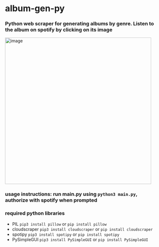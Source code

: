 # album-gen-py
### Python web scraper for generating albums by genre. Listen to the album on spotify by clicking on its image
<img width="482" alt="image" src="https://user-images.githubusercontent.com/50224596/182724909-24a20a16-da46-4ec4-8e97-3fd2db3abf49.png">

### usage instructions: run main.py using `python3 main.py`, authorize with spotify when prompted
### required python libraries
- PIL `pip3 install pillow` or `pip install pillow`
- cloudscraper `pip3 install cloudscraper` or `pip install cloudscraper`
- spotipy `pip3 install spotipy` or `pip install spotipy`
- PySimpleGUI `pip3 install PySimpleGUI` or `pip install PySimpleGUI`
